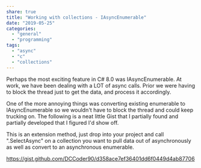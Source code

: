 ```yaml
---
share: true
title: "Working with collections - IAsyncEnumerable"
date: "2019-05-25"
categories: 
  - "general"
  - "programming"
tags: 
  - "async"
  - "c"
  - "collections"
---
```


Perhaps the most exciting feature in C# 8.0 was IAsyncEnumerable. At work, we have been dealing with a LOT of async calls. Prior we were having to block the thread just to get the data, and process it accordingly.

One of the more annoying things was converting existing enumerable to IAsyncEnumerable so we wouldn't have to block the thread and could keep trucking on. The following is a neat little Gist that I partially found and partially developed that I figured I'd show off.

This is an extension method, just drop into your project and call ".SelectAsync" on a collection you want to pull data out of asynchronously as well as convert to an asynchronous enumerable.

https://gist.github.com/DCCoder90/d358ace7ef36401dd6f0449d4ab87706
